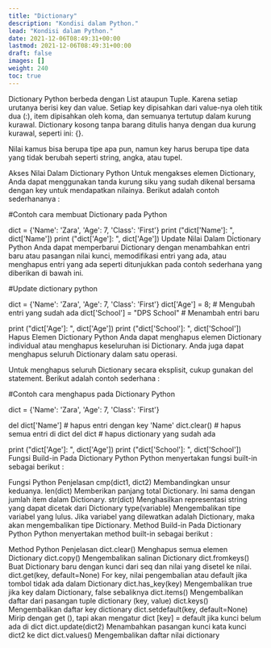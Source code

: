 ```yaml
---
title: "Dictionary"
description: "Kondisi dalam Python."
lead: "Kondisi dalam Python."
date: 2021-12-06T08:49:31+00:00
lastmod: 2021-12-06T08:49:31+00:00
draft: false
images: []
weight: 240
toc: true
---
```

Dictionary Python berbeda dengan List ataupun Tuple. Karena setiap urutanya berisi key dan value. Setiap key dipisahkan dari value-nya oleh titik dua (:), item dipisahkan oleh koma, dan semuanya tertutup dalam kurung kurawal. Dictionary kosong tanpa barang ditulis hanya dengan dua kurung kurawal, seperti ini: {}.

Nilai kamus bisa berupa tipe apa pun, namun key harus berupa tipe data yang tidak berubah seperti string, angka, atau tupel.

Akses Nilai Dalam Dictionary Python
Untuk mengakses elemen Dictionary, Anda dapat menggunakan tanda kurung siku yang sudah dikenal bersama dengan key untuk mendapatkan nilainya. Berikut adalah contoh sederhananya :

#Contoh cara membuat Dictionary pada Python

dict = {'Name': 'Zara', 'Age': 7, 'Class': 'First'}
print ("dict['Name']: ", dict['Name'])
print ("dict['Age']: ", dict['Age'])
Update Nilai Dalam Dictionary Python
Anda dapat memperbarui Dictionary dengan menambahkan entri baru atau pasangan nilai kunci, memodifikasi entri yang ada, atau menghapus entri yang ada seperti ditunjukkan pada contoh sederhana yang diberikan di bawah ini.

#Update dictionary python

dict = {'Name': 'Zara', 'Age': 7, 'Class': 'First'}
dict['Age'] = 8; # Mengubah entri yang sudah ada
dict['School'] = "DPS School" # Menambah entri baru

print ("dict['Age']: ", dict['Age'])
print ("dict['School']: ", dict['School'])
Hapus Elemen Dictionary Python
Anda dapat menghapus elemen Dictionary individual atau menghapus keseluruhan isi Dictionary. Anda juga dapat menghapus seluruh Dictionary dalam satu operasi.

Untuk menghapus seluruh Dictionary secara eksplisit, cukup gunakan del statement. Berikut adalah contoh sederhana :

#Contoh cara menghapus pada Dictionary Python

dict = {'Name': 'Zara', 'Age': 7, 'Class': 'First'}

del dict['Name'] # hapus entri dengan key 'Name'
dict.clear()     # hapus semua entri di dict
del dict         # hapus dictionary yang sudah ada

print ("dict['Age']: ", dict['Age'])
print ("dict['School']: ", dict['School'])
Fungsi Build-in Pada Dictionary Python
Python menyertakan fungsi built-in sebagai berikut :

Fungsi Python	Penjelasan
cmp(dict1, dict2)	Membandingkan unsur keduanya.
len(dict)	Memberikan panjang total Dictionary. Ini sama dengan jumlah item dalam Dictionary.
str(dict)	Menghasilkan representasi string yang dapat dicetak dari Dictionary
type(variable)	Mengembalikan tipe variabel yang lulus. Jika variabel yang dilewatkan adalah Dictionary, maka akan mengembalikan tipe Dictionary.
Method Build-in Pada Dictionary Python
Python menyertakan method built-in sebagai berikut :

Method Python	Penjelasan
dict.clear()	Menghapus semua elemen Dictionary
dict.copy()	Mengembalikan salinan Dictionary
dict.fromkeys()	Buat Dictionary baru dengan kunci dari seq dan nilai yang disetel ke nilai.
dict.get(key, default=None)	For key, nilai pengembalian atau default jika tombol tidak ada dalam Dictionary
dict.has_key(key)	Mengembalikan true jika key dalam Dictionary, false sebaliknya
dict.items()	Mengembalikan daftar dari pasangan tuple dictionary (key, value)
dict.keys()	Mengembalikan daftar key dictionary
dict.setdefault(key, default=None)	Mirip dengan get (), tapi akan mengatur dict [key] = default jika kunci belum ada di dict
dict.update(dict2)	Menambahkan pasangan kunci kata kunci dict2 ke dict
dict.values()	Mengembalikan daftar nilai dictionary
